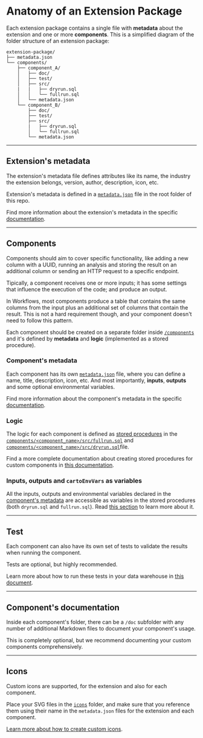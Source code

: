 # Anatomy of an Extension Package

Each extension package contains a single file with **metadata** about the extension and one or more **components**.
This is a simplified diagram of the folder structure of an extension package:

```
extension-package/
├── metadata.json
└── components/
    ├── component_A/
    │   ├── doc/
    │   ├── test/
    │   ├── src/
    |   |   ├── dryrun.sql
    │   │   └── fullrun.sql
    │   └── metadata.json
    └── component_B/
        ├── doc/
        ├── test/
        ├── src/
        |   ├── dryrun.sql
        │   └── fullrun.sql
        └── metadata.json
```

---

## Extension's metadata

The extension's metadata file defines attributes like its name, the industry the extension belongs, version, author, description, icon, etc.

Extension's metadata is defined in a [`metadata.json`](../metadata.json) file in the root folder of this repo.

Find more information about the extension's metadata in the specific [documentation](./extension_metadata.md).

---

## Components

Components should aim to cover specific functionality, like adding a new column with a UUID, running an analysis and storing the result on an additional column or sending an HTTP request to a specific endpoint.

Tipically, a component receives one or more inputs; it has some settings that influence the execution of the code; and produce an output.

In Workflows, most components produce a table that contains the same columns from the input plus an additional set of columns that contain the result. This is not a hard requirement though, and your component doesn't need to follow this pattern.

Each component should be created on a separate folder inside [`/components`](../components/) and it's defined by **metadata** and **logic** (implemented as a stored procedure).

### Component's metadata

Each component has its own [`metadata.json`](../components/template/metadata.json) file, where you can define a name, title, description, icon, etc. And most importantly, **inputs**, **outputs** and some optional environmental variables.

Find more information about the component's metadata in the specific [documentation](./component_metadata.md).

### Logic

The logic for each component is defined as [stored procedures](procedure.md) in the [`components/<component_name>/src/fullrun.sql`](../components/template/src/fullrun.sql) and [`components/<component_name>/src/dryrun.sql`](../components/template/src/dryrun.sql)file.

Find a more complete documentation about creating stored procedures for custom components in [this documentation](./procedure.md).

### Inputs, outputs and `cartoEnvVars` as variables

All the inputs, outputs and environmental variables declared in the [component's metadata](../components/template/metadata.json) are accessible as variables in the stored procedures (both `dryrun.sql` and `fullrun.sql`). Read [this section](procedure.md#variables) to learn more about it.

---

## Test

Each component can also have its own set of tests to validate the results when running the component.

Tests are optional, but highly recommended.

Learn more about how to run these tests in your data warehouse in [this document](./running-tests.md).

---

## Component's documentation

Inside each component's folder, there can be a `/doc` subfolder with any number of additional Markdown files to document your component's usage.

This is completely optional, but we recommend documenting your custom components comprehensively.

---

## Icons

Custom icons are supported, for the extension and also for each component.

Place your SVG files in the [`icons`](../icons/) folder, and make sure that you reference them using their name in the `metadata.json` files for the extension and each component.

[Learn more about how to create custom icons](./icons.md).
